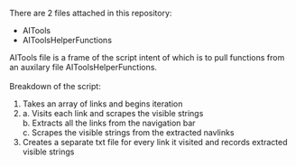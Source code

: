 There are 2 files attached in this repository:
- AITools
- AIToolsHelperFunctions

AITools file is a frame of the script intent of which is to pull functions from an auxilary file AIToolsHelperFunctions.</br></br>
Breakdown of the script:
1. Takes an array of links and begins iteration
2. a. Visits each link and scrapes the visible strings</br>
   b. Extracts all the links from the navigation bar</br>
   c. Scrapes the visible strings from the extracted navlinks
3. Creates a separate txt file for every link it visited and records extracted visible strings

   
